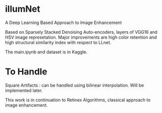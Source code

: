 # illumNet
A Deep Learning Based Approach to Image Enhancement

Based on Sparsely Stacked Denoising Auto-encoders, layers of VGG16 and HSV image represetation. Major improvements are high color retention and high structural similarity index with respect to LLnet. 

The main.ipynb and dataset is in Kaggle. 

# To Handle
Square Artifacts : can be handled using bilinear interpolation. Will be implemented later.

This work is in continuation to Retinex Algorithms, classical approach to image enhancement.
